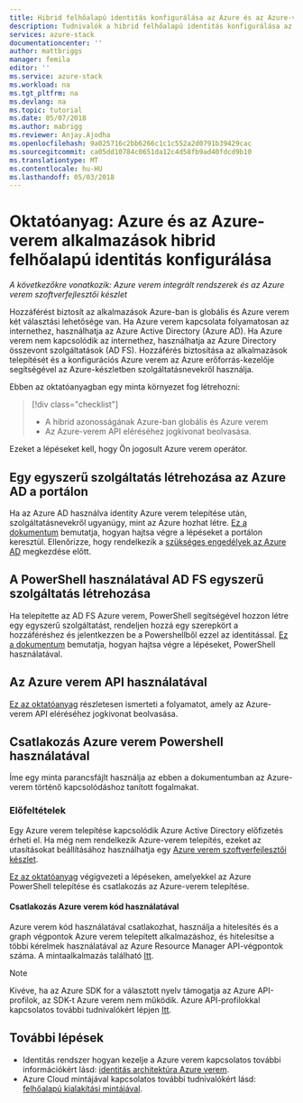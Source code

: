 ```yaml
---
title: Hibrid felhőalapú identitás konfigurálása az Azure és az Azure-verem alkalmazásokkal |} Microsoft Docs
description: Tudnivalók a hibrid felhőalapú identitás konfigurálása az Azure és az Azure-verem alkalmazásokkal.
services: azure-stack
documentationcenter: ''
author: mattbriggs
manager: femila
editor: ''
ms.service: azure-stack
ms.workload: na
ms.tgt_pltfrm: na
ms.devlang: na
ms.topic: tutorial
ms.date: 05/07/2018
ms.author: mabrigg
ms.reviewer: Anjay.Ajodha
ms.openlocfilehash: 9a025716c2bb6266c1c1c552a2d0791b39429cac
ms.sourcegitcommit: ca05dd10784c0651da12c4d58fb9ad40fdcd9b10
ms.translationtype: MT
ms.contentlocale: hu-HU
ms.lasthandoff: 05/03/2018
---
```

# <a name="tutorial-configure-hybrid-cloud-identity-with-azure-and-azure-stack-applications"></a>Oktatóanyag: Azure és az Azure-verem alkalmazások hibrid felhőalapú identitás konfigurálása

*A következőkre vonatkozik: Azure verem integrált rendszerek és az Azure verem szoftverfejlesztői készlet*

Hozzáférést biztosít az alkalmazások Azure-ban is globális és Azure verem két választási lehetősége van. Ha Azure verem kapcsolata folyamatosan az internethez, használhatja az Azure Active Directory (Azure AD). Ha Azure verem nem kapcsolódik az internethez, használhatja az Azure Directory összevont szolgáltatások (AD FS). Hozzáférés biztosítása az alkalmazások telepítését és a konfigurációs Azure verem az Azure erőforrás-kezelője segítségével az Azure-készletben szolgáltatásnevekről használja. 

Ebben az oktatóanyagban egy minta környezet fog létrehozni:

> [!div class="checklist"]
> * A hibrid azonosságának Azure-ban globális és Azure verem
> * Az Azure-verem API eléréséhez jogkivonat beolvasása.

Ezeket a lépéseket kell, hogy Ön jogosult Azure verem operátor.

## <a name="create-a-service-principal-for-azure-ad-in-the-portal"></a>Egy egyszerű szolgáltatás létrehozása az Azure AD a portálon

Ha az Azure AD használva identity Azure verem telepítése után, szolgáltatásnevekről ugyanúgy, mint az Azure hozhat létre. [Ez a dokumentum](https://docs.microsoft.com/en-us/azure/azure-stack/user/azure-stack-create-service-principals#create-service-principal-for-azure-ad) bemutatja, hogyan hajtsa végre a lépéseket a portálon keresztül. Ellenőrizze, hogy rendelkezik a [szükséges engedélyek az Azure AD](https://docs.microsoft.com/en-us/azure/azure-resource-manager/resource-group-create-service-principal-portal#required-permissions) megkezdése előtt.

## <a name="create-a-service-principal-for-ad-fs-using-powershell"></a>A PowerShell használatával AD FS egyszerű szolgáltatás létrehozása

Ha telepítette az AD FS Azure verem, PowerShell segítségével hozzon létre egy egyszerű szolgáltatást, rendeljen hozzá egy szerepkört a hozzáféréshez és jelentkezzen be a Powershellből ezzel az identitással. [Ez a dokumentum](https://docs.microsoft.com/en-us/azure/azure-stack/user/azure-stack-create-service-principals#create-service-principal-for-ad-fs) bemutatja, hogyan hajtsa végre a lépéseket, PowerShell használatával.

## <a name="using-the-azure-stack-api"></a>Az Azure verem API használatával

[Ez az oktatóanyag](https://docs.microsoft.com/en-us/azure/azure-stack/user/azure-stack-rest-api-use) részletesen ismerteti a folyamatot, amely az Azure-verem API eléréséhez jogkivonat beolvasása.

## <a name="connect-to-azure-stack-using-powershell"></a>Csatlakozás Azure verem Powershell használatával

Íme egy minta parancsfájlt használja az ebben a dokumentumban az Azure-verem történő kapcsolódáshoz tanított fogalmakat.

### <a name="prerequisites"></a>Előfeltételek

Egy Azure verem telepítése kapcsolódik Azure Active Directory előfizetés érheti el. Ha még nem rendelkezik Azure-verem telepítés, ezeket az utasításokat beállításához használhatja egy [Azure verem szoftverfejlesztői készlet](https://docs.microsoft.com/en-us/azure/azure-stack/asdk/asdk-deploy).

[Ez az oktatóanyag](https://docs.microsoft.com/en-us/azure/azure-stack/azure-stack-powershell-configure-quickstart) végigvezeti a lépéseken, amelyekkel az Azure PowerShell telepítése és csatlakozás az Azure-verem telepítése.

#### <a name="connect-to-azure-stack-using-code"></a>Csatlakozás Azure verem kód használatával

Azure verem kód használatával csatlakozhat, használja a hitelesítés és a graph végpontok Azure verem telepített alkalmazáshoz, és hitelesítse a többi kérelmek használatával az Azure Resource Manager API-végpontok száma. A mintaalkalmazás található [Itt](https://github.com/shriramnat/HybridARMApplication).

> [!note]  
Kivéve, ha az Azure SDK for a választott nyelv támogatja az Azure API-profilok, az SDK-t Azure verem nem működik. Azure API-profilokkal kapcsolatos további tudnivalókért lépjen [Itt](https://docs.microsoft.com/da-dk/azure/azure-stack/user/azure-stack-version-profiles).

## <a name="next-steps"></a>További lépések

 - Identitás rendszer hogyan kezelje a Azure verem kapcsolatos további információkért lásd: [identitás architektúra Azure verem](https://docs.microsoft.com/azure/azure-stack/azure-stack-identity-architecture).  
 - Azure Cloud mintájával kapcsolatos további tudnivalókért lásd: [felhőalapú kialakítási mintájával](https://docs.microsoft.com/azure/architecture/patterns).
